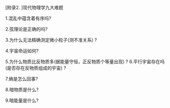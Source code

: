 [附录2. ]现代物理学九大难题

1.混乱中蕴含着有序吗?

2.弦理论是正确的吗?

3.为什么无法精确测定微小粒子(测不准关系) ?

4.宇宙命运如何?

5.为什么物质比反物质多(据能量守恒，正反物质个等量出现) ? 
6.平行宇宙存在吗(是否存在反物质组成的宇宙) ?

7.熵是怎么回事?

8.暗物质是什么?

9.暗能量是什么?
